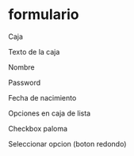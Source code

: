 # formulario


Caja 

Texto de la caja

Nombre

Password

Fecha de nacimiento

Opciones en caja de lista

Checkbox paloma 

Seleccionar opcion (boton redondo)

